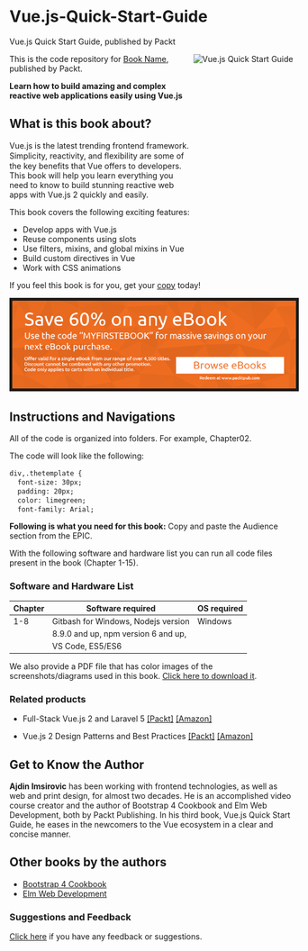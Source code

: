 # Vue.js-Quick-Start-Guide
Vue.js Quick Start Guide, published by Packt

<a href="https://www.packtpub.com/application-development/vuejs-quick-start-guide?utm_source=github&utm_medium=repository&utm_campaign=9781789344103"><img src="https://www.packtpub.com/sites/default/files/B11251.png" alt="Vue.js Quick Start Guide" height="256px" align="right"></a>

This is the code repository for [Book Name](https://www.packtpub.com/application-development/vuejs-quick-start-guide?utm_source=github&utm_medium=repository&utm_campaign=9781789344103), published by Packt.

**Learn how to build amazing and complex reactive web applications easily using Vue.js**

## What is this book about?
Vue.js is the latest trending frontend framework. Simplicity, reactivity, and ﬂexibility are some of the key benefits that Vue offers to developers. This book will help you learn everything you need to know to build stunning reactive web apps with Vue.js 2 quickly and easily.

This book covers the following exciting features: 
* Develop apps with Vue.js
* Reuse components using slots
* Use filters, mixins, and global mixins in Vue
* Build custom directives in Vue
* Work with CSS animations

If you feel this book is for you, get your [copy](https://www.amazon.com/dp/1789344107) today!

<a href="https://www.packtpub.com/?utm_source=github&utm_medium=banner&utm_campaign=GitHubBanner"><img src="https://raw.githubusercontent.com/PacktPublishing/GitHub/master/GitHub.png" 
alt="https://www.packtpub.com/" border="5" /></a>


## Instructions and Navigations
All of the code is organized into folders. For example, Chapter02.

The code will look like the following:
```
div,.thetemplate {
  font-size: 30px;
  padding: 20px;
  color: limegreen;
  font-family: Arial;
```

**Following is what you need for this book:**
Copy and paste the Audience section from the EPIC.

With the following software and hardware list you can run all code files present in the book (Chapter 1-15).

### Software and Hardware List

| Chapter  | Software required                   | OS required                        |
| -------- | ------------------------------------| -----------------------------------|
| 1-8      | Gitbash for Windows, Nodejs version | Windows                            |
|          | 8.9.0 and up, npm version 6 and up, |                                    |
|          | VS Code, ES5/ES6                    |                                    |


We also provide a PDF file that has color images of the screenshots/diagrams used in this book. [Click here to download it](https://www.packtpub.com/sites/default/files/downloads/9781789344103_ColorImages.pdf).

### Related products <Other books you may enjoy>
* Full-Stack Vue.js 2 and Laravel 5 [[Packt]](https://www.packtpub.com/application-development/full-stack-vuejs-2-and-laravel-5?utm_source=github&utm_medium=repository&utm_campaign=9781788299589) [[Amazon]](https://www.amazon.com/dp/1788299582)

* Vue.js 2 Design Patterns and Best Practices [[Packt]](https://www.packtpub.com/web-development/vuejs-design-patterns-and-best-practices?utm_source=github&utm_medium=repository&utm_campaign=9781788839792) [[Amazon]](https://www.amazon.com/dp/178883979X)

## Get to Know the Author
**Ajdin Imsirovic**
has been working with frontend technologies, as well as web and print design, for almost two decades. He is an accomplished video course creator and the author of Bootstrap 4 Cookbook and Elm Web Development, both by Packt Publishing. In his third book, Vue.js Quick Start Guide, he eases in the newcomers to the Vue ecosystem in a clear and concise manner.


## Other books by the authors
* [Bootstrap 4 Cookbook](https://www.packtpub.com/web-development/bootstrap-4-cookbook?utm_source=github&utm_medium=repository&utm_campaign=9781785889295)
* [Elm Web Development](https://www.packtpub.com/web-development/elm-web-development?utm_source=github&utm_medium=repository&utm_campaign=9781788299053)

### Suggestions and Feedback
[Click here](https://docs.google.com/forms/d/e/1FAIpQLSdy7dATC6QmEL81FIUuymZ0Wy9vH1jHkvpY57OiMeKGqib_Ow/viewform) if you have any feedback or suggestions.
